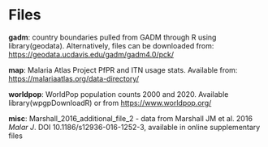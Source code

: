 # Files

**gadm**: country boundaries pulled from GADM through R using library(geodata). Alternatively, files can be downloaded from: https://geodata.ucdavis.edu/gadm/gadm4.0/pck/

**map**: Malaria Atlas Project PfPR and ITN usage stats. Available from: https://malariaatlas.org/data-directory/

**worldpop**: WorldPop population counts 2000 and 2020. Available library(wpgpDownloadR) or from https://www.worldpop.org/

**misc**: Marshall_2016_additional_file_2 - data from Marshall JM et al. 2016 _Malar J_. DOI 10.1186/s12936-016-1252-3, available in online supplementary files
